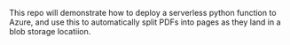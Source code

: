 This repo will demonstrate how to deploy a serverless python function to Azure, and use this to automatically split PDFs into pages as they land in a blob storage locatiion.
